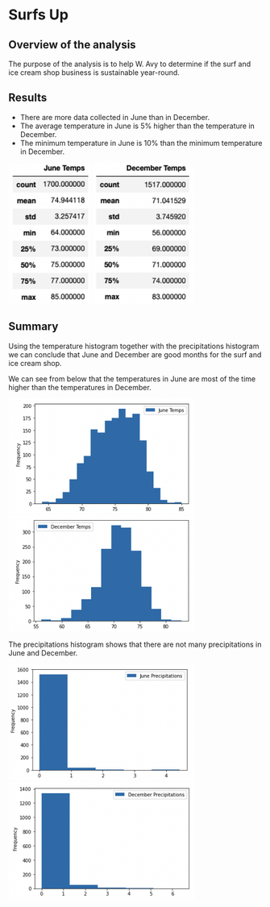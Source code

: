 # Surfs Up
## Overview of the analysis
The purpose of the analysis is to help W. Avy to determine if the surf and ice cream shop business is sustainable year-round.

## Results
- There are more data collected in June than in December.
- The average temperature in June is 5% higher than the temperature in December.
- The minimum temperature in June is 10% than the minimum temperature in December.

<p float="left">
    <img src="https://github.com/juliomeza/surfs_up/blob/main/Resources/June.png" width="163">
    <img src="https://github.com/juliomeza/surfs_up/blob/main/Resources/December.png" width="200">
</p>

## Summary
Using the temperature histogram together with the precipitations histogram we can conclude that June and December are good months for the surf and ice cream shop.

We can see from below that the temperatures in June are most of the time higher than the temperatures in December.

<p float="left">
    <img src="https://github.com/juliomeza/surfs_up/blob/main/Resources/June_hist.png" width="370">
    <img src="https://github.com/juliomeza/surfs_up/blob/main/Resources/December_hist.png" width="370">
</p>

The precipitations histogram shows that there are not many precipitations in June and December.

<p float="left">
    <img src="https://github.com/juliomeza/surfs_up/blob/main/Resources/June%20Precipitations.png" width="370">
    <img src="https://github.com/juliomeza/surfs_up/blob/main/Resources/December%20Precipitations.png" width="370">
</p>